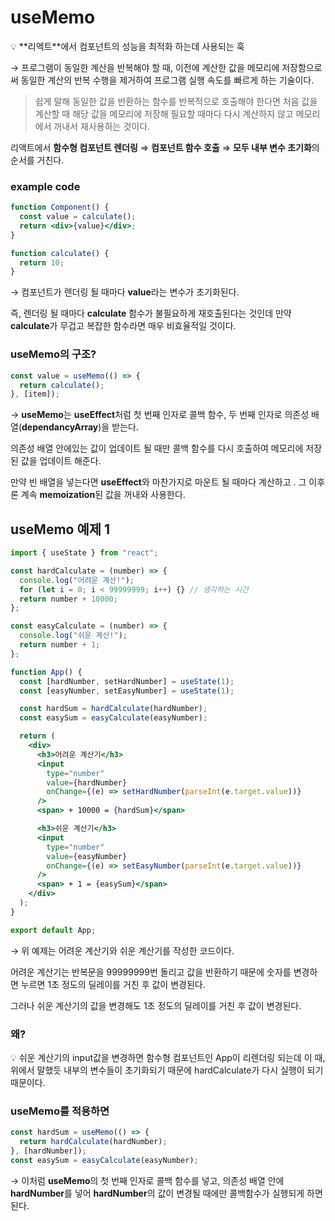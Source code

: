 # useMemo

<aside>
💡 **리엑트**에서 컴포넌트의 성능을 최적화 하는데 사용되는 훅

</aside>

→ 프로그램이 동일한 계산을 반복해야 할 때, 이전에 계산한 값을 메모리에 저장함으로써 동일한 계산의 반복 수행을 제거하여 프로그램 실행 속도를 빠르게 하는 기술이다.

> 쉽게 말해 동일한 값을 반환하는 함수를 반복적으로 호출해야 한다면 처음 값을 계산할 때 해당 값을 메모리에 저장해 필요할 때마다 다시 계산하지 않고 메모리에서 꺼내서 재사용하는 것이다.

리액트에서 **함수형 컴포넌트 렌더링** ⇒ **컴포넌트 함수 호출** ⇒ **모두 내부 변수 초기화**의 순서를 거친다.

### example code

```jsx
function Component() {
  const value = calculate();
  return <div>{value}</div>;
}

function calculate() {
  return 10;
}
```

→ 컴포넌트가 렌더링 될 때마다 **value**라는 변수가 초기화된다.

즉, 렌더링 될 때마다 **calculate** 함수가 불필요하게 재호출된다는 것인데 만약 **calculate**가 무겁고 복잡한 함수라면 매우 비효율적일 것이다.

### useMemo의 구조?

```jsx
const value = useMemo(() => {
  return calculate();
}, [item]);
```

→ **useMemo**는 **useEffect**처럼 첫 번째 인자로 콜백 함수, 두 번째 인자로 의존성 배열(**dependancyArray**)을 받는다.

의존성 배열 안에있는 값이 업데이트 될 때만 콜백 함수를 다시 호출하여 메모리에 저장된 값을 업데이트 해준다.

만약 빈 배열을 넣는다면 **useEffect**와 마찬가지로 마운트 될 때마다 계산하고 . 그 이후론 계속 **memoization**된 값을 꺼내와 사용한다.

## useMemo 예제 1

```jsx
import { useState } from "react";

const hardCalculate = (number) => {
  console.log("어려운 계산!");
  for (let i = 0; i < 99999999; i++) {} // 생각하는 시간
  return number + 10000;
};

const easyCalculate = (number) => {
  console.log("쉬운 계산!");
  return number + 1;
};

function App() {
  const [hardNumber, setHardNumber] = useState(1);
  const [easyNumber, setEasyNumber] = useState(1);

  const hardSum = hardCalculate(hardNumber);
  const easySum = easyCalculate(easyNumber);

  return (
    <div>
      <h3>어려운 계산기</h3>
      <input
        type="number"
        value={hardNumber}
        onChange={(e) => setHardNumber(parseInt(e.target.value))}
      />
      <span> + 10000 = {hardSum}</span>

      <h3>쉬운 계산기</h3>
      <input
        type="number"
        value={easyNumber}
        onChange={(e) => setEasyNumber(parseInt(e.target.value))}
      />
      <span> + 1 = {easySum}</span>
    </div>
  );
}

export default App;
```

→ 위 예제는 어려운 계산기와 쉬운 계산기를 작성한 코드이다.

어려운 계산기는 반복문을 99999999번 돌리고 값을 반환하기 때문에 숫자를 변경하면 누르면 1초 정도의 딜레이를 거친 후 값이 변경된다.

그러나 쉬운 계산기의 값을 변경해도 1초 정도의 딜레이를 거친 후 값이 변경된다.

### 왜?

<aside>
💡 쉬운 계산기의 input값을 변경하면 함수형 컴포넌트인 App이 리렌더링 되는데 이 때, 위에서 말했듯 내부의 변수들이 초기화되기 때문에 hardCalculate가 다시 실행이 되기 때문이다.

</aside>

### useMemo를 적용하면

```jsx
const hardSum = useMemo(() => {
  return hardCalculate(hardNumber);
}, [hardNumber]);
const easySum = easyCalculate(easyNumber);
```

→ 이처럼 **useMemo**의 첫 번째 인자로 콜백 함수를 넣고, 의존성 배열 안에 **hardNumber**를 넣어 **hardNumber**의 값이 변경될 때에만 콜백함수가 실행되게 하면 된다.
